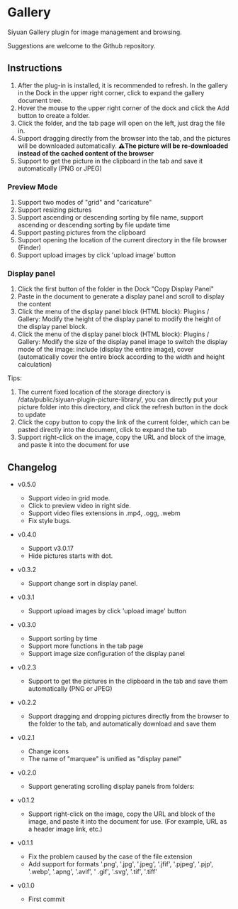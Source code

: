 # Gallery

Siyuan Gallery plugin for image management and browsing.

Suggestions are welcome to the Github repository.

## Instructions

1. After the plug-in is installed, it is recommended to refresh. In the gallery in the Dock in the upper right corner, click to expand the gallery document tree.
2. Hover the mouse to the upper right corner of the dock and click the Add button to create a folder.
3. Click the folder, and the tab page will open on the left, just drag the file in.
4. Support dragging directly from the browser into the tab, and the pictures will be downloaded automatically. **⚠️The picture will be re-downloaded instead of the cached content of the browser**
5. Support to get the picture in the clipboard in the tab and save it automatically (PNG or JPEG)

### Preview Mode
1. Support two modes of "grid" and "caricature"
2. Support resizing pictures
3. Support ascending or descending sorting by file name, support ascending or descending sorting by file update time
4. Support pasting pictures from the clipboard
5. Support opening the location of the current directory in the file browser (Finder)
6. Support upload images by click 'upload image' button

### Display panel
1. Click the first button of the folder in the Dock "Copy Display Panel"
2. Paste in the document to generate a display panel and scroll to display the content
3. Click the menu of the display panel block (HTML block): Plugins / Gallery: Modify the height of the display panel to modify the height of the display panel block.
4. Click the menu of the display panel block (HTML block): Plugins / Gallery: Modify the size of the display panel image to switch the display mode of the image: include (display the entire image), cover (automatically cover the entire block according to the width and height calculation)

Tips:
1. The current fixed location of the storage directory is /data/public/siyuan-plugin-picture-library/, you can directly put your picture folder into this directory, and click the refresh button in the dock to update
2. Click the copy button to copy the link of the current folder, which can be pasted directly into the document, click to expand the tab
3. Support right-click on the image, copy the URL and block of the image, and paste it into the document for use

## Changelog
+ v0.5.0
  - Support video in grid mode.
  - Click to preview video in right side.
  - Support video files extensions in .mp4, .ogg, .webm
  - Fix style bugs.

+ v0.4.0
  - Support v3.0.17
  - Hide pictures starts with dot.

+ v0.3.2
   - Support change sort in display panel.

+ v0.3.1
   - Support upload images by click 'upload image' button

+ v0.3.0
   - Support sorting by time
   - Support more functions in the tab page
   - Support image size configuration of the display panel

+ v0.2.3
   - Support to get the pictures in the clipboard in the tab and save them automatically (PNG or JPEG)

+ v0.2.2
   - Support dragging and dropping pictures directly from the browser to the folder to the tab, and automatically download and save them

+ v0.2.1
   - Change icons
   - The name of "marquee" is unified as "display panel"

+ v0.2.0
   - Support generating scrolling display panels from folders:

+ v0.1.2
   - Support right-click on the image, copy the URL and block of the image, and paste it into the document for use. (For example, URL as a header image link, etc.)

+ v0.1.1
   - Fix the problem caused by the case of the file extension
   - Add support for formats '.png', '.jpg', '.jpeg', '.jfif', '.pjpeg', '.pjp', '.webp', '.apng', '.avif', ' .gif', '.svg', '.tif', '.tiff'

+ v0.1.0
   - First commit